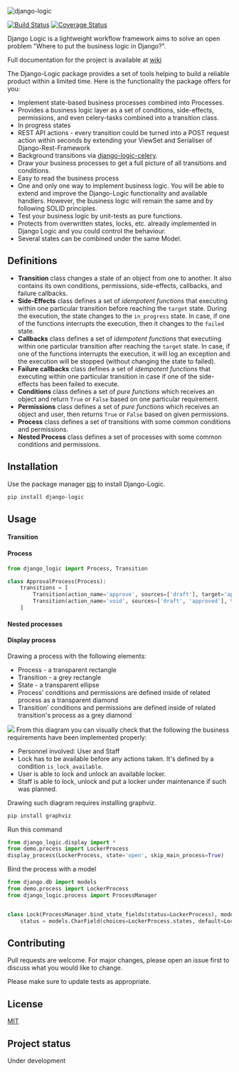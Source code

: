 ![django-logic](https://user-images.githubusercontent.com/6745569/87846635-dabb1500-c903-11ea-9fae-f1960dd2f82d.png)

[![Build Status](https://travis-ci.org/Borderless360/django-logic.svg?branch=master)](https://travis-ci.org/Borderless360/django-logic) [![Coverage Status](https://coveralls.io/repos/github/Borderless360/django-logic/badge.svg?branch=master)](https://coveralls.io/github/Borderless360/django-logic?branch=master)
     
Django Logic is a lightweight workflow framework aims to solve an open problem "Where to put the business logic in Django?".

Full documentation for the project is available at [wiki](https://github.com/Borderless360/django-logic/wiki)

 The Django-Logic package provides a set of tools helping to build a reliable product within a limited time. Here is the functionality the package offers for you:
- Implement state-based business processes combined into Processes. 
- Provides a business logic layer as a set of conditions, side-effects, permissions, and even celery-tasks combined into a transition class.
- In progress states 
- REST API actions - every transition could be turned into a POST request action within seconds by extending your ViewSet and Serialiser of Django-Rest-Framework  
- Background transitions via [django-logic-celery](https://github.com/Borderless360/django-logic-celery).
- Draw your business processes to get a full picture of all transitions and conditions. 
- Easy to read the business process 
- One and only one way to implement business logic. You will be able to extend and improve the Django-Logic functionality and available handlers. However, the business logic will remain the same and by following SOLID principles. 
- Test your business logic by unit-tests as pure functions. 
- Protects from overwritten states, locks, etc. already implemented in Django Logic and you could control the behaviour. 
- Several states can be combined under the same Model.

## Definitions 
- **Transition** class changes a state of an object from one to another. It also contains its own conditions,
 permissions, side-effects, callbacks, and failure callbacks. 
- **Side-Effects** class defines a set of _idempotent functions_ that executing within one particular transition
 before reaching the `target` state. During the execution, the state changes to the `in_progress` state.
 In case, if one of the functions interrupts the execution, then it changes to the `failed` state.
- **Callbacks** class defines a set of _idempotent functions_ that executiing within one particular transition
 after reaching the `target` state. In case, if one of the functions interrupts the execution, it will log
  an exception and the execution will be stopped (without changing the state to failed). 
- **Failure callbacks** class defines a set of _idempotent functions_ that executing within one particular 
transition in case if one of the side-effects has been failed to execute. 
- **Conditions** class defines a set of _pure functions_ which receives an object and return `True` or `False` based on 
one particular requirement.
- **Permissions** class defines a set of _pure functions_ which receives an object and user, then returns `True` or 
`False` based on given permissions.
- **Process** class defines a set of transitions with some common conditions and permissions.
- **Nested Process** class defines a set of processes with some common conditions and permissions.

## Installation

Use the package manager [pip](https://pip.pypa.io/en/stable/) to install Django-Logic.

```bash
pip install django-logic
```

## Usage
#### Transition
#### Process
```python
from django_logic import Process, Transition

class ApprovalProcess(Process):
    transitions = [
        Transition(action_name='approve', sources=['draft'], target='approved'),
        Transition(action_name='void', sources=['draft', 'approved'], target='void'),
    ]
```
#### Nested processes 


#### Display process
Drawing a process with the following elements:
- Process - a transparent rectangle 
- Transition - a grey rectangle 
- State - a transparent ellipse 
- Process' conditions and permissions are defined inside of related process as a transparent diamond
- Transition' conditions and permissions are defined inside of related transition's process as a grey diamond
   
[![][diagram-img]][diagram-img]
From this diagram you can visually check that the following the business requirements have been implemented properly:
- Personnel involved: User and Staff
- Lock has to be available before any actions taken. It's  defined by a condition  `is_lock_available`. 
- User is able to lock and unlock an available locker. 
- Staff is able to lock, unlock and put a locker under maintenance if such was planned.  

Drawing such diagram requires installing graphviz.
```bash
pip install graphviz
``` 
Run this command
```python
from django_logic.display import * 
from demo.process import LockerProcess
display_process(LockerProcess, state='open', skip_main_process=True)
```

Bind the process with a model 
```python
from django.db import models
from demo.process import LockerProcess
from django_logic.process import ProcessManager


class Lock(ProcessManager.bind_state_fields(status=LockerProcess), models.Model):
    status = models.CharField(choices=LockerProcess.states, default=LockerProcess.states.open, max_length=16, blank=True)
``` 

## Contributing
Pull requests are welcome. For major changes, please open an issue first to discuss what you would like to change.

Please make sure to update tests as appropriate.

## License
[MIT](https://choosealicense.com/licenses/mit/)

## Project status
Under development


[diagram-img]: https://user-images.githubusercontent.com/6745569/74101382-25c24680-4b74-11ea-8767-0eabd4f27ebc.png
